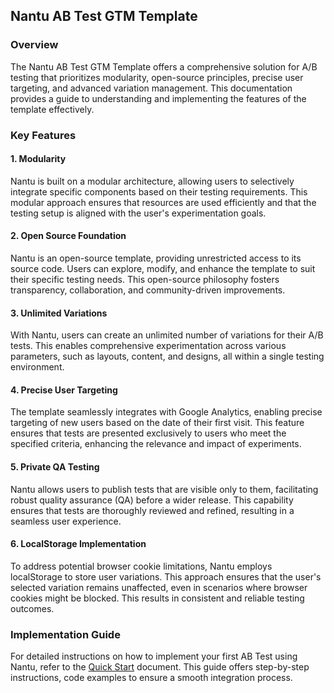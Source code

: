 ## Nantu AB Test GTM Template

### Overview

The Nantu AB Test GTM Template offers a comprehensive solution for A/B testing that prioritizes modularity, open-source principles, precise user targeting, and advanced variation management. This documentation provides a guide to understanding and implementing the features of the template effectively.

### Key Features

#### 1. Modularity

Nantu is built on a modular architecture, allowing users to selectively integrate specific components based on their testing requirements. This modular approach ensures that resources are used efficiently and that the testing setup is aligned with the user's experimentation goals.

#### 2. Open Source Foundation

Nantu is an open-source template, providing unrestricted access to its source code. Users can explore, modify, and enhance the template to suit their specific testing needs. This open-source philosophy fosters transparency, collaboration, and community-driven improvements.

#### 3. Unlimited Variations

With Nantu, users can create an unlimited number of variations for their A/B tests. This enables comprehensive experimentation across various parameters, such as layouts, content, and designs, all within a single testing environment.

#### 4. Precise User Targeting

The template seamlessly integrates with Google Analytics, enabling precise targeting of new users based on the date of their first visit. This feature ensures that tests are presented exclusively to users who meet the specified criteria, enhancing the relevance and impact of experiments.

#### 5. Private QA Testing

Nantu allows users to publish tests that are visible only to them, facilitating robust quality assurance (QA) before a wider release. This capability ensures that tests are thoroughly reviewed and refined, resulting in a seamless user experience.

#### 6. LocalStorage Implementation

To address potential browser cookie limitations, Nantu employs localStorage to store user variations. This approach ensures that the user's selected variation remains unaffected, even in scenarios where browser cookies might be blocked. This results in consistent and reliable testing outcomes.

### Implementation Guide

For detailed instructions on how to implement your first AB Test using Nantu, refer to the [Quick Start](https://github.com/nantuapp/nantu-gtm-template/wiki/) document. This guide offers step-by-step instructions, code examples to ensure a smooth integration process.

